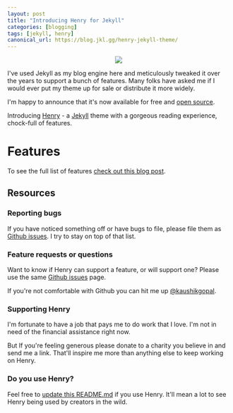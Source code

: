 ```yaml
---
layout: post
title: "Introducing Henry for Jekyll"
categories: [blogging]
tags: [jekyll, henry]
canonical_url: https://blog.jkl.gg/henry-jekyll-theme/
---
```


<p align="center">
  <img src="https://raw.githubusercontent.com/kaushikgopal/henry-jekyll/main/assets/img/henry.png">
</p>

I've used Jekyll as my blog engine here and meticulously tweaked it over the years to support a bunch of features. Many folks have asked me if I would ever put my theme up for sale or distribute it more widely.

I'm happy to announce that it's now available for free and [open source](https://github.com/kaushikgopal/henry-jekyll). 

Introducing [Henry](https://github.com/kaushikgopal/henry-jekyll) - a [Jekyll](https://github.com/jekyll/) theme with a gorgeous reading experience, chock-full of features.


# Features

To see the full list of features [check out this blog post](https://blog.jkl.gg/henry-jekyll-theme/).

## Resources

### Reporting bugs

If you have noticed something off or have bugs to file, please file them as [Github issues](https://github.com/kaushikgopal/henry-jekyll/issues). I try to stay on top of that list.

### Feature requests or questions

Want to know if Henry can support a feature, or will support one? Please use the same [Github issues](https://github.com/kaushikgopal/henry-jekyll/issues) page.

If you're not comfortable with Github you can hit me up [@kaushikgopal](https://twitter.com/kaushikgopal).

### Supporting Henry

I'm fortunate to have a job that pays me to do work that I love. I'm not in need of the financial assistance right now. 

But If you're feeling generous please donate to a charity you believe in and send me a link. That'll inspire me more than anything else to keep working on Henry.

### Do you use Henry?

Feel free to [update this README.md](https://github.com/kaushikgopal/henry-jekyll/blob/main/README.md#henry-in-the-wild) if you use Henry. It'll mean a lot to see Henry being used by creators in the wild.

[^1]: A set of tips and suggestions that help style web articles more legibly.
[^2]: He's one of the sharpest product people I know and is currently on the market. Hit him up if you're interested.
[^3]: I learnt this the hard way when the startup I worked for (Wedding Party) shuttered down. It had a burgeoning tech blog with a lot of my earliest Android content. We were acquihired and the domain had to be given away. Alas! My posts were gone. Never again, I thought to myself. 
[^4]: No more worrying about installing the right version of Ruby or Jekyll or a specific gem. 